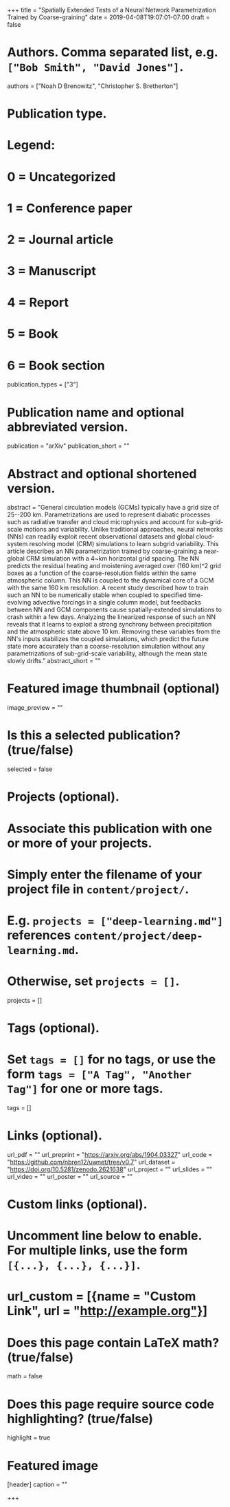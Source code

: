 +++
title = "Spatially Extended Tests of a Neural Network Parametrization Trained by Coarse-graining"
date = 2019-04-08T19:07:01-07:00
draft = false

# Authors. Comma separated list, e.g. `["Bob Smith", "David Jones"]`.
authors = ["Noah D Brenowitz", "Christopher S. Bretherton"]

# Publication type.
# Legend:
# 0 = Uncategorized
# 1 = Conference paper
# 2 = Journal article
# 3 = Manuscript
# 4 = Report
# 5 = Book
# 6 = Book section
publication_types = ["3"]

# Publication name and optional abbreviated version.
publication = "arXiv"
publication_short = ""

# Abstract and optional shortened version.
abstract = "General circulation models (GCMs) typically have a grid size of 25--200 km. Parametrizations are used to represent diabatic processes such as radiative transfer and cloud microphysics and account for sub-grid-scale motions and variability. Unlike traditional approaches, neural networks (NNs) can readily exploit recent observational datasets and global cloud-system resolving model (CRM) simulations to learn subgrid variability. This article describes an NN parametrization trained by coarse-graining a near-global CRM simulation with a 4~km horizontal grid spacing. The NN predicts the residual heating and moistening averaged over (160 km)^2 grid boxes as a function of the coarse-resolution fields within the same atmospheric column. This NN is coupled to the dynamical core of a GCM with the same 160 km resolution. A recent study described how to train such an NN to be numerically stable when coupled to specified time-evolving advective forcings in a single column model, but feedbacks between NN and GCM components cause spatially-extended simulations to crash within a few days. Analyzing the linearized response of such an NN reveals that it learns to exploit a strong synchrony between precipitation and the atmospheric state above 10 km. Removing these variables from the NN's inputs stabilizes the coupled simulations, which predict the future state more accurately than a coarse-resolution simulation without any parametrizations of sub-grid-scale variability, although the mean state slowly drifts."
abstract_short = ""

# Featured image thumbnail (optional)
image_preview = ""

# Is this a selected publication? (true/false)
selected = false

# Projects (optional).
#   Associate this publication with one or more of your projects.
#   Simply enter the filename of your project file in `content/project/`.
#   E.g. `projects = ["deep-learning.md"]` references `content/project/deep-learning.md`.
#   Otherwise, set `projects = []`.
projects = []

# Tags (optional).
#   Set `tags = []` for no tags, or use the form `tags = ["A Tag", "Another Tag"]` for one or more tags.
tags = []

# Links (optional).
url_pdf = ""
url_preprint = "https://arxiv.org/abs/1904.03327"
url_code = "https://github.com/nbren12/uwnet/tree/v0.7"
url_dataset = "https://doi.org/10.5281/zenodo.2621638"
url_project = ""
url_slides = ""
url_video = ""
url_poster = ""
url_source = ""

# Custom links (optional).
#   Uncomment line below to enable. For multiple links, use the form `[{...}, {...}, {...}]`.
# url_custom = [{name = "Custom Link", url = "http://example.org"}]

# Does this page contain LaTeX math? (true/false)
math = false

# Does this page require source code highlighting? (true/false)
highlight = true

# Featured image
[header]
caption = ""

+++

